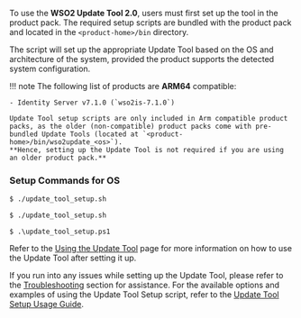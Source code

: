 To use the **WSO2 Update Tool 2.0**, users must first set up the tool in the product pack. The required setup scripts are bundled with the product pack and located in the `<product-home>/bin` directory.

The script will set up the appropriate Update Tool based on the OS and architecture of the system, provided the product supports the detected system configuration.

!!! note
    The following list of products are **ARM64** compatible:  

    - Identity Server v7.1.0 (`wso2is-7.1.0`)
    
    Update Tool setup scripts are only included in Arm compatible product packs, as the older (non-compatible) product packs come with pre-bundled Update Tools (located at `<product-home>/bin/wso2update_<os>`).  
    **Hence, setting up the Update Tool is not required if you are using an older product pack.**  

### Setup Commands for OS

```bash tab='Linux'
$ ./update_tool_setup.sh
```

```bash tab='MacOS'
$ ./update_tool_setup.sh
```

```console tab='Windows'
$ .\update_tool_setup.ps1
```

Refer to the [Using the Update Tool](../update-tool/) page for more information on how to use the Update Tool after setting it up.

If you run into any issues while setting up the Update Tool, please refer to the [Troubleshooting](../troubleshoot/#troubleshooting-the-update-tool-setup) section for assistance. For the available options and examples of using the Update Tool Setup script, refer to the [Update Tool Setup Usage Guide](../update-tool-setup-usage-guide/).
